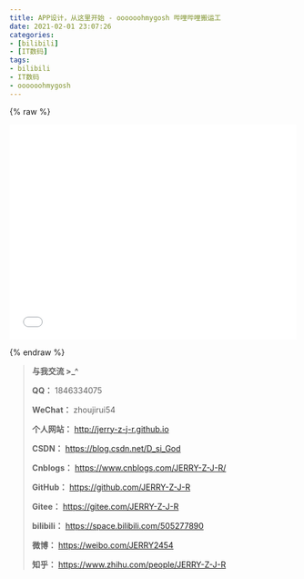 ```yaml
---
title: APP设计，从这里开始 - oooooohmygosh 哔哩哔哩搬运工
date: 2021-02-01 23:07:26
categories:
- [bilibili]
- [IT数码]
tags:
- bilibili
- IT数码
- oooooohmygosh
---
```



{% raw %}


<div style="position: relative; width: 100%; height: 0; padding-bottom: 75%;">

<iframe src="//player.bilibili.com/player.html?aid=245342425&bvid=BV1Rv411r7qK&cid=258426664&page=1" scrolling="no" border="0" frameborder="no" framespacing="0" allowfullscreen="true" style="position: absolute; width: 100%; height: 100%; left: 0; top: 0;">

</iframe>

</div>

{% endraw %}

<!--more-->

> **与我交流 >_^**
>
> **QQ：** 1846334075
>
> **WeChat：** zhoujirui54
>
> **个人网站：** <http://jerry-z-j-r.github.io>	
>
> **CSDN：** <https://blog.csdn.net/D_si_God>
>
> **Cnblogs：** <https://www.cnblogs.com/JERRY-Z-J-R/>
>
> **GitHub：** <https://github.com/JERRY-Z-J-R>
>
> **Gitee：** <https://gitee.com/JERRY-Z-J-R>
>
> **bilibili：** <https://space.bilibili.com/505277890>
>
> **微博：** <https://weibo.com/JERRY2454>
>
> **知乎：** <https://www.zhihu.com/people/JERRY-Z-J-R>